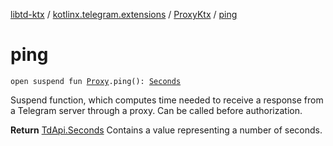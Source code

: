 [libtd-ktx](../../index.md) / [kotlinx.telegram.extensions](../index.md) / [ProxyKtx](index.md) / [ping](./ping.md)

# ping

`open suspend fun `[`Proxy`](https://tdlibx.github.io/td/docs/org/drinkless/td/libcore/telegram/TdApi/Proxy.html)`.ping(): `[`Seconds`](https://tdlibx.github.io/td/docs/org/drinkless/td/libcore/telegram/TdApi/Seconds.html)

Suspend function, which computes time needed to receive a response from a Telegram server
through a proxy. Can be called before authorization.

**Return**
[TdApi.Seconds](https://tdlibx.github.io/td/docs/org/drinkless/td/libcore/telegram/TdApi/Seconds.html) Contains a value representing a number of seconds.

